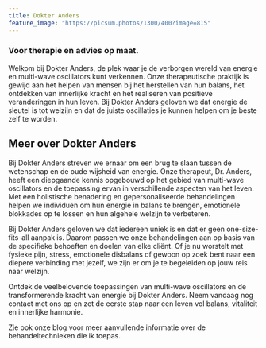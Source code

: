 ```yaml
---
title: Dokter Anders
feature_image: "https://picsum.photos/1300/400?image=815"
---
```

### Voor therapie en advies op maat.

Welkom bij Dokter Anders, de plek waar je de verborgen wereld van energie en multi-wave oscillators kunt verkennen. Onze therapeutische praktijk is gewijd aan het helpen van mensen bij het herstellen van hun balans, het ontdekken van innerlijke kracht en het realiseren van positieve veranderingen in hun leven. Bij Dokter Anders geloven we dat energie de sleutel is tot welzijn en dat de juiste oscillaties je kunnen helpen om je beste zelf te worden.

## Meer over Dokter Anders

Bij Dokter Anders streven we ernaar om een brug te slaan tussen de wetenschap en de oude wijsheid van energie. Onze therapeut, Dr. Anders, heeft een diepgaande kennis opgebouwd op het gebied van multi-wave oscillators en de toepassing ervan in verschillende aspecten van het leven. Met een holistische benadering en gepersonaliseerde behandelingen helpen we individuen om hun energie in balans te brengen, emotionele blokkades op te lossen en hun algehele welzijn te verbeteren.

Bij Dokter Anders geloven we dat iedereen uniek is en dat er geen one-size-fits-all aanpak is. Daarom passen we onze behandelingen aan op basis van de specifieke behoeften en doelen van elke cliënt. Of je nu worstelt met fysieke pijn, stress, emotionele disbalans of gewoon op zoek bent naar een diepere verbinding met jezelf, we zijn er om je te begeleiden op jouw reis naar welzijn.

Ontdek de veelbelovende toepassingen van multi-wave oscillators en de transformerende kracht van energie bij Dokter Anders. Neem vandaag nog contact met ons op en zet de eerste stap naar een leven vol balans, vitaliteit en innerlijke harmonie.

Zie ook onze blog voor meer aanvullende informatie over de behandeltechnieken die ik toepas.
